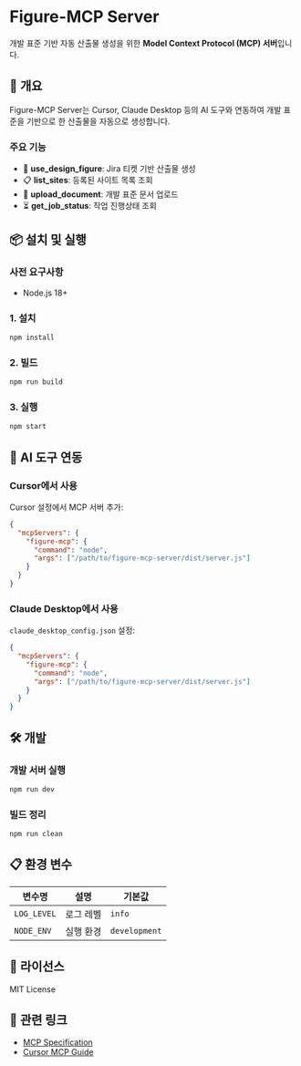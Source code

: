 # Figure-MCP Server

개발 표준 기반 자동 산출물 생성을 위한 **Model Context Protocol (MCP) 서버**입니다.

## 🚀 개요

Figure-MCP Server는 Cursor, Claude Desktop 등의 AI 도구와 연동하여 개발 표준을 기반으로 한 산출물을 자동으로 생성합니다.

### 주요 기능

- 🎯 **use_design_figure**: Jira 티켓 기반 산출물 생성
- 📋 **list_sites**: 등록된 사이트 목록 조회  
- 📄 **upload_document**: 개발 표준 문서 업로드
- ⏳ **get_job_status**: 작업 진행상태 조회

## 📦 설치 및 실행

### 사전 요구사항

- Node.js 18+

### 1. 설치

```bash
npm install
```

### 2. 빌드

```bash
npm run build
```

### 3. 실행

```bash
npm start
```

## 🔧 AI 도구 연동

### Cursor에서 사용

Cursor 설정에서 MCP 서버 추가:
```json
{
  "mcpServers": {
    "figure-mcp": {
      "command": "node",
      "args": ["/path/to/figure-mcp-server/dist/server.js"]
    }
  }
}
```

### Claude Desktop에서 사용

`claude_desktop_config.json` 설정:
```json
{
  "mcpServers": {
    "figure-mcp": {
      "command": "node",
      "args": ["/path/to/figure-mcp-server/dist/server.js"]
    }
  }
}
```

## 🛠️ 개발

### 개발 서버 실행

```bash
npm run dev
```

### 빌드 정리

```bash
npm run clean
```

## 📋 환경 변수

| 변수명 | 설명 | 기본값 |
|--------|------|--------|
| `LOG_LEVEL` | 로그 레벨 | `info` |
| `NODE_ENV` | 실행 환경 | `development` |

## 📄 라이선스

MIT License

## 🔗 관련 링크

- [MCP Specification](https://modelcontextprotocol.io/)
- [Cursor MCP Guide](https://docs.cursor.com/mcp) 